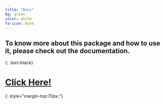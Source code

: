 ```yaml
---
title: "Docs"
bg: green
color: white
fa-icon: book
---
```


## To know more about this package and how to use it, please check out the documentation.
{: .text-black}

# **[Click Here!](http://dbcollection.readthedocs.io/en/latest/index.html)**
{: style="margin-top:70px;"}
